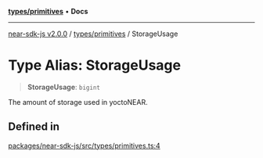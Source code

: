 [**types/primitives**](../README.md) • **Docs**

***

[near-sdk-js v2.0.0](../../../packages.md) / [types/primitives](../README.md) / StorageUsage

# Type Alias: StorageUsage

> **StorageUsage**: `bigint`

The amount of storage used in yoctoNEAR.

## Defined in

[packages/near-sdk-js/src/types/primitives.ts:4](https://github.com/dim-daskalov/near-sdk-js/blob/747cef27e9ea5b250fe75696a18e61a74d9178c8/packages/near-sdk-js/src/types/primitives.ts#L4)
